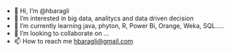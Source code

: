 - 👋 Hi, I’m @hbaragli
- 👀 I’m interested in big data, analitycs and data driven decision
- 🌱 I’m currently learning java, phyton, R, Power Bi, Orange, Weka, SQL.....
- 💞️ I’m looking to collaborate on ... 
- 📫 How to reach me hbaragli@gmail.com

<!---
hbaragli/hbaragli is a ✨ special ✨ repository because its `README.md` (this file) appears on your GitHub profile.
You can click the Preview link to take a look at your changes.
--->
